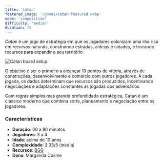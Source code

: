 ```yaml
---
title: 'Catan'
featured_image: '/games/catan-featured.webp'
mode: 'competitive'
difficulty: 'median'
duration: 75
---
```


*Catan* é um jogo de estratégia em que os jogadores colonizam uma ilha rica em recursos naturais, construindo estradas, aldeias e cidades, e trocando recursos para expandir o seu território.

<!--more-->

![Catan board setup](/games/catan-featured.webp)

O objetivo é ser o primeiro a alcançar 10 pontos de vitória, através de construções, desenvolvimento e comércio com outros jogadores. A cada jogada, os dados determinam que recursos são produzidos, incentivando negociações e adaptações constantes às jogadas dos adversários.

Com regras simples mas grande profundidade estratégica, Catan é um clássico moderno que combina sorte, planeamento e negociação entre os jogadores.

### Características

- **Duração**: 60 a 90 minutos
- **Jogadores**: 3 a 4
- **Idade**: acima de 10 anos
- **Complexidade**: 2.33/5 (média)
- **Recursos**: [BGG](https://boardgamegeek.com/boardgame/13/catan)
- **Dono**: Margarida Cosme
